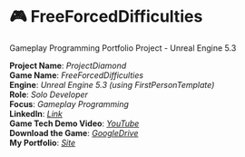 # 🎮 FreeForcedDifficulties
Gameplay Programming Portfolio Project - Unreal Engine 5.3

**Project Name**:  *ProjectDiamond*  
**Game Name**:  *FreeForcedDifficulties*  
**Engine**: *Unreal Engine 5.3 (using FirstPersonTemplate)*  
**Role**:  *Solo Developer*  
**Focus**:  *Gameplay Programming*  
**LinkedIn**:  *[Link](https://www.linkedin.com/in/haponov-maksym-gamedev)*  
**Game Tech Demo Video**:  *[YouTube](https://youtu.be/t-vT9PrbEOM)*  
**Download the Game**: *[GoogleDrive](https://drive.google.com/drive/u/1/folders/14qOEKhVOG_dxCA7WXIWFLG_uVeTJrqbC)*  
**My Portfolio**: *[Site]()*
